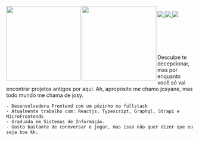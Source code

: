 
<img align="left" height="200" src="https://github.com/josyscript/josyscript/assets/32505778/f597e392-55bc-452e-81b7-3dc596fb7165"/>
<img align="left" height="200" src="https://github.com/josyscript/josyscript/assets/32505778/e1b22302-dceb-4ce2-b818-dc6af40389c2"/>





<p align="left">
  <a href="https://www.linkedin.com/in/josyscript/">
    <img src="https://img.shields.io/badge/LinkedIn-dfd3c2?style=for-the-badge&logo=linkedin&logoColor=c69468" />
  </a>
  <a href="mailto: josydevs@gmail.com">
    <img src="https://img.shields.io/badge/email-dfd3c2?style=for-the-badge&logo=gmail&logoColor=c69468" />
  </a>
 <a href="https://visitorbadge.io/status?path=https%3A%2F%2Fgithub.com%2Fjosyscript">
<img src="https://api.visitorbadge.io/api/visitors?path=https%3A%2F%2Fgithub.com%2Fjosyscript&label=impostores&labelColor=%23dfcfb5&countColor=%23dfcfb5" />
</a>
</p>
<br />
<br />
<br /> 
<br />
<p>
    Desculpe te decepcionar, mas por enquanto você só vai encontrar projetos antigos por aqui. 
    Ah, apropósito me chamo josyane, mas todo mundo me chama de josy.
    
    - Desenvolvedora Frontend com um pézinho no fullstack
    - Atualmente trabalho com: Reactjs, Typescript, Graphql, Strapi e MicroFrontends
    - Graduada em Sistemas de Informação. 
    - Gosto bastante de connversar e jogar, mas isso não quer dizer que eu seja boa kk.
</p>






<!--

<img align="left" height="200" src="https://github.com/josyscript/josyscript/assets/32505778/40829415-fbd8-4b82-a430-a455f6ef9b27"/>
is a ✨ _special_ ✨ repository because its `README.md` (this file) appears on your GitHub profile.

Here are some ideas to get you started:

- 🔭 I’m currently working on ...
- 🌱 I’m currently learning ...
- 👯 I’m looking to collaborate on ...
- 🤔 I’m looking for help with ...
- 💬 Ask me about ...
- 📫 How to reach me: ...
- 😄 Pronouns: ...
- ⚡ Fun fact: ...
-->
